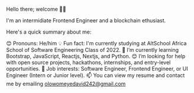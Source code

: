 Hello there; welcome 👋🏾


I'm an intermidiate Frontend Engineer and a blockchain ethusiast.

Here's a quick summary about me:

😊 Pronouns: He/him
💡 Fun fact: I'm currently studying at AltSchool Africa School of Software Engineering Class of 2022.
🌱 I’m currently learning Bootstrap, JavaScript, Reactjs, Nextjs, and Python.
😊 I’m looking for help with open source projects, hackathons, internships, and entry-level opportunities.
💼 Job interests: Software Engineer, Frontend Engineer, or UI Engineer (Intern or Junior level).
📫 You can view my resume and contact me by emailing olowomeyedavid242@gmail.com

